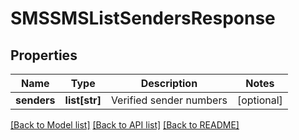 # SMSSMSListSendersResponse

## Properties
Name | Type | Description | Notes
------------ | ------------- | ------------- | -------------
**senders** | **list[str]** | Verified sender numbers | [optional] 

[[Back to Model list]](../README.md#documentation-for-models) [[Back to API list]](../README.md#documentation-for-api-endpoints) [[Back to README]](../README.md)



